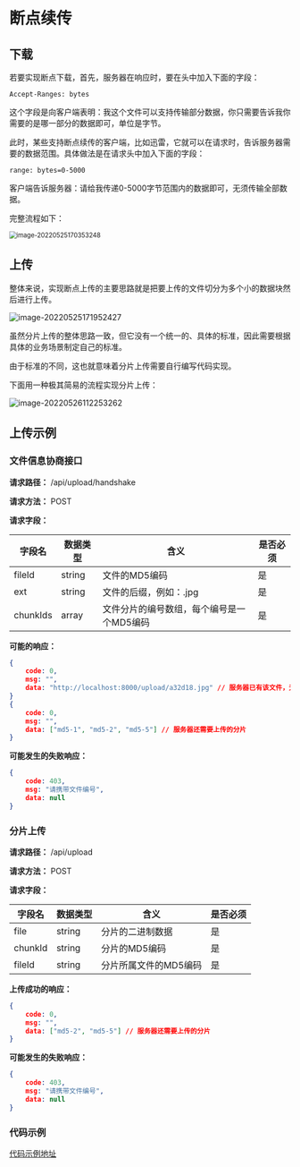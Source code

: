 # 断点续传

## 下载

若要实现断点下载，首先，服务器在响应时，要在头中加入下面的字段：

```
Accept-Ranges: bytes
```

这个字段是向客户端表明：我这个文件可以支持传输部分数据，你只需要告诉我你需要的是哪一部分的数据即可，单位是字节。

此时，某些支持断点续传的客户端，比如迅雷，它就可以在请求时，告诉服务器需要的数据范围。具体做法是在请求头中加入下面的字段：

```
range: bytes=0-5000
```

客户端告诉服务器：请给我传递0-5000字节范围内的数据即可，无须传输全部数据。

完整流程如下：

<img src="https://penguinbucket.obs.cn-southwest-2.myhuaweicloud.com/img/image-20220525170353248.png" alt="image-20220525170353248" style="zoom: 80%;" />

## 上传

整体来说，实现断点上传的主要思路就是把要上传的文件切分为多个小的数据块然后进行上传。

![image-20220525171952427](https://penguinbucket.obs.cn-southwest-2.myhuaweicloud.com/img/image-20220525171952427.png)

虽然分片上传的整体思路一致，但它没有一个统一的、具体的标准，因此需要根据具体的业务场景制定自己的标准。

由于标准的不同，这也就意味着分片上传需要自行编写代码实现。

下面用一种极其简易的流程实现分片上传：

![image-20220526112253262](https://akitadoge-blog.oss-cn-guangzhou.aliyuncs.com/image-20220526112253262.png)

## 上传示例

### 文件信息协商接口

**请求路径：** /api/upload/handshake

**请求方法：** POST

**请求字段：**

| 字段名   | 数据类型 | 含义                                      | 是否必须 |
| -------- | -------- | ----------------------------------------- | -------- |
| fileId   | string   | 文件的MD5编码                             | 是       |
| ext      | string   | 文件的后缀，例如：.jpg                    | 是       |
| chunkIds | array    | 文件分片的编号数组，每个编号是一个MD5编码 | 是       |

**可能的响应：**

```json
{
	code: 0,
	msg: "",
	data: "http://localhost:8000/upload/a32d18.jpg" // 服务器已有该文件，无须上传
}
{
	code: 0,
	msg: "",
	data: ["md5-1", "md5-2", "md5-5"] // 服务器还需要上传的分片
}
```

**可能发生的失败响应：**

```json
{
	code: 403,
	msg: "请携带文件编号",
	data: null
}
```

### 分片上传

**请求路径：** /api/upload

**请求方法：** POST

**请求字段：**

| 字段名  | 数据类型 | 含义                  | 是否必须 |
| ------- | -------- | --------------------- | -------- |
| file    | string   | 分片的二进制数据      | 是       |
| chunkId | string   | 分片的MD5编码         | 是       |
| fileId  | string   | 分片所属文件的MD5编码 | 是       |

**上传成功的响应：**

```json
{
	code: 0,
	msg: "",
	data: ["md5-2", "md5-5"] // 服务器还需要上传的分片
}
```

**可能发生的失败响应：**

```json
{
	code: 403,
	msg: "请携带文件编号",
	data: null
}
```

### 代码示例

[代码示例地址](https://github.com/penguin0731/frontend-learning-code/tree/main/网络/断点续传/client)

